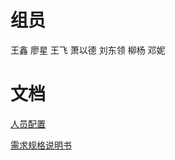 # 组员
王鑫  廖星  王飞  萧以德  刘东领  柳杨  邓妮

# 文档
[人员配置](https://github.com/whutzy120102/Rich_02/wiki/%E4%BA%BA%E5%91%98%E9%85%8D%E7%BD%AE)

[需求规格说明书](https://github.com/whutzy120102/Rich_02/wiki/%E9%9C%80%E6%B1%82%E8%A7%84%E6%A0%BC%E8%AF%B4%E6%98%8E%E4%B9%A6)
